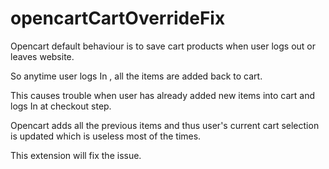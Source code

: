 # opencartCartOverrideFix
  Opencart default behaviour is to save cart products when user logs out or leaves website.
  
  So anytime user logs In , all the items are added back to cart. 
  
  This causes trouble when user has already added new items into cart and logs In at checkout step.
  
  Opencart adds all the previous items and thus user's current cart selection is updated which is useless most of the times.
  
  
  This extension will fix the issue. 
